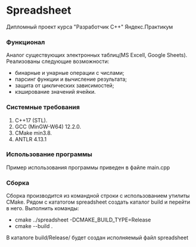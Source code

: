 # Spreadsheet
Дипломный проект курса "Разработчик C++" Яндекс.Практикум
### Функционал
Аналог существующих электронных таблиц(MS Excell, Google Sheets). Реализованы следующие возможности:
* бинарные и унарные операции с числами;
* парсинг функции и вычисление результата;
* защита от циклических зависимостей;
* кэширование значений ячейки.

### Системные требования
1.	C++17 (STL).
2.	GCC (MinGW-W64) 12.2.0.
3.	CMake min3.8.
4.	ANTLR 4.13.1

### Использование программы
Пример использования программы приведен в файле main.cpp

### Сборка
Сборка производится из командной строки с использованием утилиты CMake. Рядом с кататогом spreadsheet создать каталог build и перейти в него. Выполнить команды:

* cmake ../spreadsheet -DCMAKE_BUILD_TYPE=Release
* cmake --build .
  
В каталоге build/Release/ будет создан исполняемый файл spreadsheet
